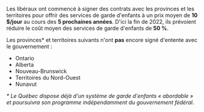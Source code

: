 Les libéraux ont commencé à signer des contrats avec les provinces et les territoires pour offrir des services de garde d'enfants à un prix moyen de **10 $/jour** au cours des **5 prochaines années**. D'ici la fin de 2022, ils prévoient réduire le coût moyen des services de garde d'enfants de **50 %**.

Les provinces* et territoires suivants n'ont **pas** encore signé d'entente avec le gouvernement :
- Ontario
- Alberta
- Nouveau-Brunswick
- Territoires du Nord-Ouest
- Nunavut 

_* Le Québec dispose déjà d'un système de garde d'enfants « abordable » et poursuivra son programme indépendamment du gouvernement fédéral._